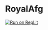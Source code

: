# RoyalAfg
[![Run on Repl.it](https://repl.it/badge/github/JohnnyS318/RoyalAfg)](https://repl.it/github/JohnnyS318/RoyalAfg)
